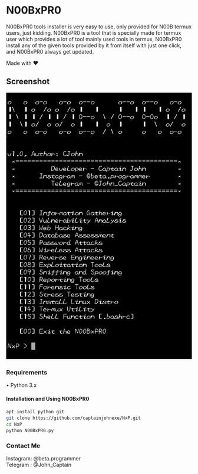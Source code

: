 
# N00BxPR0
N00BxPR0 tools installer is very easy to use, only provided for N00B termux users, just kidding.
N00BxPR0 is a tool that is specially made for termux user which provides a lot of tool mainly used tools in termux, N00BxPR0 install any of the given tools provided by it from itself with just one click, and N00BxPR0 always get updated.

Made with ❤️

## Screenshot
<img src="core/N00BxPR0.png">

### Requirements
• Python 3.x

#### Installation and Using N00BxPR0
```bash
apt install python git
git clone https://github.com/captainjohnexe/NxP.git
cd NxP
python N00BxPR0.py
```

### Contact Me
Instagram: @beta.programmer  
Telegram : @John_Captain
